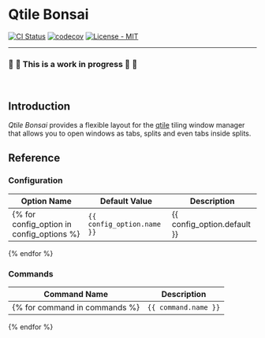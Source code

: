 <!-- 
README.md is a generated file! 

To make modifications, make sure you're editing `templates/README.template.md`.
Then generate the README with `python scripts/generate_readme.py`
-->


# Qtile Bonsai

[![CI Status](https://github.com/aravinda0/qtile-bonsai/actions/workflows/ci.yml/badge.svg?branch=master)](https://github.com/aravinda0/qtile-bonsai/actions?query=branch%3Amaster)
[![codecov](https://codecov.io/gh/aravinda0/qtile-bonsai/branch/master/graph/badge.svg?token=O0PSWZMHM6)](https://codecov.io/gh/aravinda0/qtile-bonsai)
[![License - MIT](https://img.shields.io/github/license/qtile/qtile.svg)](https://github.com/aravinda0/qtile-bonsai/blob/master/LICENSE.txt)

-----

### :construction: :construction: This is a work in progress :construction: :construction:

<br/>


## Introduction

_Qtile Bonsai_ provides a flexible layout for the
[qtile](https://github.com/qtile/qtile) tiling window manager that allows you to
open windows as tabs, splits and even tabs inside splits.


## Reference

### Configuration

| Option Name | Default Value | Description |
| ---         | ---           | ---         |
{% for config_option in config_options %}|`{{ config_option.name }}` | {{ config_option.default }} | {{ config_option.description }} |
{% endfor %}


### Commands

| Command Name | Description |
| ---          | ---         |
{% for command in commands %}|`{{ command.name }}` | {{ command.docstring }} |
{% endfor %}

